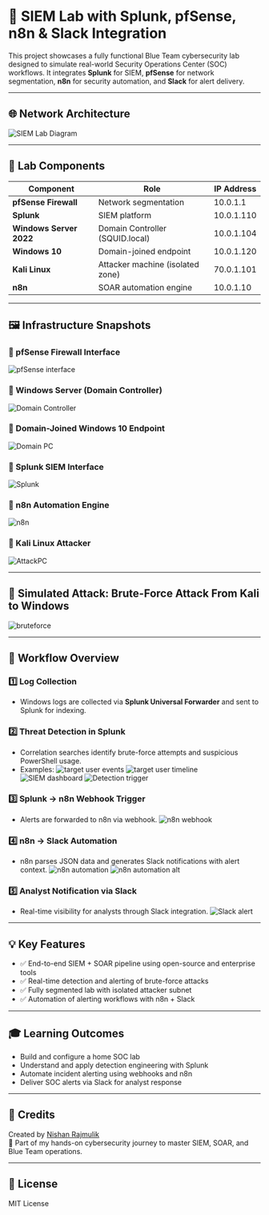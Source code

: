 # 🔐 SIEM Lab with Splunk, pfSense, n8n & Slack Integration

This project showcases a fully functional Blue Team cybersecurity lab designed to simulate real-world Security Operations Center (SOC) workflows. It integrates **Splunk** for SIEM, **pfSense** for network segmentation, **n8n** for security automation, and **Slack** for alert delivery.

---

## 🌐 Network Architecture

![SIEM Lab Diagram](screenshots/SIEM%20Automation%20L.jpeg)

---

## 🧩 Lab Components

| Component              | Role                             | IP Address     |
|------------------------|----------------------------------|----------------|
| **pfSense Firewall**   | Network segmentation             | 10.0.1.1       |
| **Splunk**             | SIEM platform                    | 10.0.1.110     |
| **Windows Server 2022**| Domain Controller (SQUID.local)  | 10.0.1.104     |
| **Windows 10**         | Domain-joined endpoint           | 10.0.1.120     |
| **Kali Linux**         | Attacker machine (isolated zone) | 70.0.1.101     |
| **n8n**                | SOAR automation engine           | 10.0.1.10      |

---

## 🖼️ Infrastructure Snapshots

### 🔹 pfSense Firewall Interface
![pfSense interface](screenshots/pfSense.png)

### 🔹 Windows Server (Domain Controller)
![Domain Controller](screenshots/Windows%20Server.png)

### 🔹 Domain-Joined Windows 10 Endpoint
![Domain PC](screenshots/windows10ip.png)

### 🔹 Splunk SIEM Interface
![Splunk](screenshots/Splunkip.png)

### 🔹 n8n Automation Engine
![n8n](screenshots/n8nip.png)

### 🔹 Kali Linux Attacker
![AttackPC](screenshots/kaliip.png)

---

## 🚨 Simulated Attack: Brute-Force Attack From Kali to Windows

![bruteforce](screenshots/bruteforce.png)

---

## 🔁 Workflow Overview

### 1️⃣ Log Collection
- Windows logs are collected via **Splunk Universal Forwarder** and sent to Splunk for indexing.

### 2️⃣ Threat Detection in Splunk
- Correlation searches identify brute-force attempts and suspicious PowerShell usage.
- Examples:
  ![target user events](screenshots/targetuser.png)
  ![target user timeline](screenshots/targetuser1.png)
  ![SIEM dashboard](screenshots/splunksiem.png)
  ![Detection trigger](screenshots/targetuserdetection.png)

### 3️⃣ Splunk → n8n Webhook Trigger
- Alerts are forwarded to n8n via webhook.
  ![n8n webhook](screenshots/n8nwebhooksetup.png)

### 4️⃣ n8n → Slack Automation
- n8n parses JSON data and generates Slack notifications with alert context.
  ![n8n automation](screenshots/splunkton8n.png)
  ![n8n automation alt](screenshots/splunkton8n1.png)

### 5️⃣ Analyst Notification via Slack
- Real-time visibility for analysts through Slack integration.
  ![Slack alert](screenshots/n8ntoslack.png)

---

## 💡 Key Features

- ✅ End-to-end SIEM + SOAR pipeline using open-source and enterprise tools
- ✅ Real-time detection and alerting of brute-force attacks
- ✅ Fully segmented lab with isolated attacker subnet
- ✅ Automation of alerting workflows with n8n + Slack

---

## 🎓 Learning Outcomes

- Build and configure a home SOC lab
- Understand and apply detection engineering with Splunk
- Automate incident alerting using webhooks and n8n
- Deliver SOC alerts via Slack for analyst response

---

## 🙌 Credits

Created by [Nishan Rajmulik](https://www.linkedin.com/in/nishanrajmulik)  
🎯 Part of my hands-on cybersecurity journey to master SIEM, SOAR, and Blue Team operations.

---

## 📜 License

MIT License
